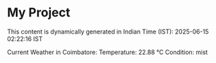 # My Project

This content is dynamically generated in Indian Time (IST): 2025-06-15 02:22:16 IST


Current Weather in Coimbatore:
Temperature: 22.88 °C
Condition: mist
